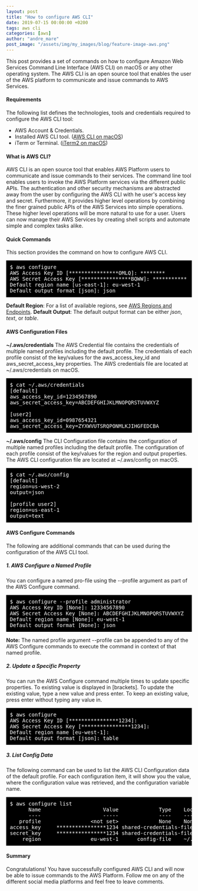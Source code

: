 ```yaml
---
layout: post
title: "How to configure AWS CLI"
date: 2019-07-15 00:00:00 +0200
tags: aws cli
categories: [aws]
author: "andre_mare"
post_image: "/assets/img/my_images/blog/feature-image-aws.png"
---
```


This post provides a set of commands on how to configure Amazon Web Services Command Line Interface (AWS CLI) on macOS or any other operating system. The AWS CLI is an open source tool that enables the user of the AWS platform to communicate and issue commands to AWS Services.

#### Requirements
The following list defines the technologies, tools and credentials required to configure the AWS CLI tool:
* AWS Account & Credentials.</li>
* Installed AWS CLI tool. ([AWS CLI on macOS][1])
* iTerm or Terminal. ([iTerm2 on macOS][2])

#### What is AWS CLI?
AWS CLI is an open source tool that enables AWS Platform users to communicate and issue commands to their services. The command line tool enables users to invoke the AWS Platform services via the different public APIs. The authentication and other security mechanisms are abstracted away from the user by configuring the AWS CLI with he user's access key and secret. Furthermore, it provides higher level operations by combining the finer grained public APIs of the AWS Services into simple operations. These higher level operations will be more natural to use for a user. Users can now manage their AWS Services by creating shell scripts and automate simple and complex tasks alike.

#### Quick Commands
This section provides the command on how to configure AWS CLI.
<pre style="background-color:black;color:white;padding:10px;">
$ aws configure
AWS Access Key ID [****************OMLQ]: ********
AWS Secret Access Key [****************BQWW]: ***********
Default region name [us-east-1]: eu-west-1
Default output format [json]: json
</pre>
**Default Region**: For a list of available regions, see [AWS Regions and Endpoints][3]. 
**Default Output**: The default output format can be either *json*, *text*, or *table*.

#### AWS Configuration Files
**~/.aws/credentials**
The AWS Credential file contains the credentials of multiple named profiles including the default profile. The credentials of each profile consist of the key/values for the aws_access_key_id and aws_secret_access_key properties. The AWS credentials file are located at ~/.aws/credentials on macOS. 
<pre style="background-color:black;color:white;padding:10px;">
$ cat ~/.aws/credentials
[default]
aws_access_key_id=1234567890
aws_secret_access_key=ABCDEFGHIJKLMNOPQRSTUVWXYZ

[user2]
aws_access_key_id=0987654321
aws_secret_access_key=ZYXWVUTSRQPONMLKJIHGFEDCBA
</pre>

**~/.aws/config**
The CLI Configuration file contains the configuration of multiple named profiles including the default profile. The configuration of each profile consist of the key/values for the region and output properties. The AWS CLI configuration file are located at ~/.aws/config on macOS. 
<pre style="background-color:black;color:white;padding:10px;">
$ cat ~/.aws/config
[default]
region=us-west-2
output=json

[profile user2]
region=us-east-1
output=text
</pre>

#### AWS Configure Commands
The following are additional commands that can be used during the configuration of the AWS CLI tool.
##### 1. AWS Configure a Named Profile
You can configure a named pro-file using the --profile argument as part of the AWS Configure command.
<pre style="background-color:black;color:white;padding:10px;">
$ aws configure --profile administrator
AWS Access Key ID [None]: 12334567890
AWS Secret Access Key [None]: ABCDEFGHIJKLMNOPQRSTUVWXYZ
Default region name [None]: eu-west-1
Default output format [None]: json
</pre>

**Note:** The named profile argument --profile can be appended to any of the AWS Configure commands to execute the command in context of that named profile.  

##### 2. Update a Specific Property
You can run the AWS Configure command multiple times to update specific properties. To existing value is displayed in [brackets]. To update the existing value, type a new value and press enter. To keep an existing value, press enter without typing any value in.
<pre style="background-color:black;color:white;padding:10px;">
$ aws configure
AWS Access Key ID [****************1234]: 
AWS Secret Access Key [****************1234]: 
Default region name [eu-west-1]: 
Default output format [json]: table
</pre>

##### 3. List Config Data
The following command can be used to list the AWS CLI Configuration data of the default profile. For each configuration item, it will  show you  the  value,  where  the configuration value was retrieved, and the configuration variable name.
<pre style="background-color:black;color:white;padding:10px;">
$ aws configure list
      Name                    Value             Type    Location
      ----                    -----             ----    --------
   profile                &lt;not set&gt;             None    None
access_key     ****************1234 shared-credentials-file    
secret_key     ****************1234 shared-credentials-file    
    region                eu-west-1      config-file    ~/.aws/config
</pre>

#### Summary
Congratulations! You have successfully configured AWS CLI and will now be able to issue commands to the AWS Platform. Follow me on any of the different social media platforms and feel free to leave comments.

[1]:https://www.code2bits.com/how-to-install-awscli-on-macos-using-homebrew/
[2]:https://www.code2bits.com/how-to-install-iterm2-on-macos-using-homebrew/
[3]:https://docs.aws.amazon.com/general/latest/gr/rande.html